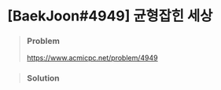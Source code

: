 # [BaekJoon#4949] 균형잡힌 세상



> ### Problem
>
> https://www.acmicpc.net/problem/4949



> ### Solution

```java

```

